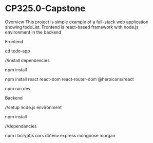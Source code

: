 # CP325.0-Capstone

Overview
This project is simple example of a full-stack web application showing todoList. Frontend is react-based framework with node.js environment in the backend

Frontend

cd todo-app

//install dependencies

npm install

npm install react react-dom react-router-dom @heroicons/react

npm run dev

Backend

//setup node.js environment

npm install

//dependancies

npm i bcryptjs cors dotenv express mongoose morgan
